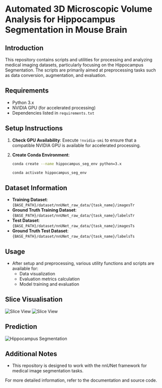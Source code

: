 # Automated 3D Microscopic Volume Analysis for Hippocampus Segmentation in Mouse Brain

## Introduction
This repository contains scripts and utilities for processing and analyzing medical imaging datasets, particularly focusing on the Hippocampus Segmentation. The scripts are primarily aimed at preprocessing tasks such as data conversion, augmentation, and evaluation.

## Requirements
- Python 3.x
- NVIDIA GPU (for accelerated processing)
- Dependencies listed in `requirements.txt`

## Setup Instructions
1. **Check GPU Availability**:
   Execute `!nvidia-smi` to ensure that a compatible NVIDIA GPU is available for accelerated processing.

2. **Create Conda Environment**:
   ```bash
   conda create --name hippocampus_seg_env python=3.x

   conda activate hippocampus_seg_env


## Dataset Information
- **Training Dataset**: `{BASE_PATH}/dataset/nnUNet_raw_data/{task_name}/imagesTr`
- **Ground Truth Training Dataset**: `{BASE_PATH}/dataset/nnUNet_raw_data/{task_name}/labelsTr`
- **Test Dataset**: `{BASE_PATH}/dataset/nnUNet_raw_data/{task_name}/imagesTs`
- **Ground Truth Test Dataset**: `{BASE_PATH}/dataset/nnUNet_raw_data/{task_name}/labelsTs`

## Usage
- After setup and preprocessing, various utility functions and scripts are available for:
  - Data visualization
  - Evaluation metrics calculation
  - Model training and evaluation

## Slice Visualisation
![Slice View](./images/slice_viewer.jpg)
![Slice View](./images/slice_viewer1.jpg)

## Prediction
![Hippocampus Segmentation](./images/hp.jpg)

## Additional Notes
- This repository is designed to work with the nnUNet framework for medical image segmentation tasks.

For more detailed information, refer to the documentation and source code.
